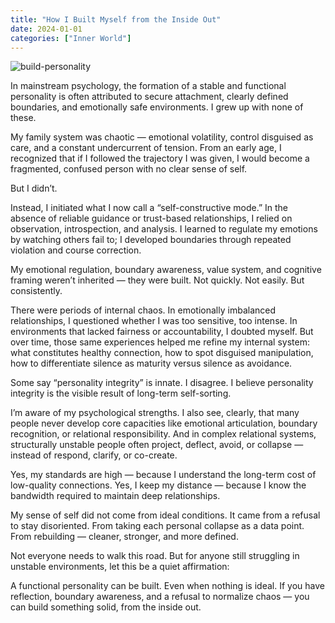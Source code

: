 ```yaml
---
title: "How I Built Myself from the Inside Out"
date: 2024-01-01
categories: ["Inner World"]
---
```


![build-personality](https://janity-hub.github.io/personal-website/static/build-personality.png)

In mainstream psychology, the formation of a stable and functional personality is often attributed to secure attachment, clearly defined boundaries, and emotionally safe environments. I grew up with none of these.

My family system was chaotic — emotional volatility, control disguised as care, and a constant undercurrent of tension. From an early age, I recognized that if I followed the trajectory I was given, I would become a fragmented, confused person with no clear sense of self.

But I didn’t.

Instead, I initiated what I now call a “self-constructive mode.” In the absence of reliable guidance or trust-based relationships, I relied on observation, introspection, and analysis. I learned to regulate my emotions by watching others fail to; I developed boundaries through repeated violation and course correction.

My emotional regulation, boundary awareness, value system, and cognitive framing weren’t inherited — they were built. Not quickly. Not easily. But consistently.

There were periods of internal chaos. In emotionally imbalanced relationships, I questioned whether I was too sensitive, too intense. In environments that lacked fairness or accountability, I doubted myself. But over time, those same experiences helped me refine my internal system: what constitutes healthy connection, how to spot disguised manipulation, how to differentiate silence as maturity versus silence as avoidance.

Some say “personality integrity” is innate. I disagree. I believe personality integrity is the visible result of long-term self-sorting.

I’m aware of my psychological strengths. I also see, clearly, that many people never develop core capacities like emotional articulation, boundary recognition, or relational responsibility. And in complex relational systems, structurally unstable people often project, deflect, avoid, or collapse — instead of respond, clarify, or co-create.

Yes, my standards are high — because I understand the long-term cost of low-quality connections.
Yes, I keep my distance — because I know the bandwidth required to maintain deep relationships.

My sense of self did not come from ideal conditions. It came from a refusal to stay disoriented. From taking each personal collapse as a data point. From rebuilding — cleaner, stronger, and more defined.

Not everyone needs to walk this road. But for anyone still struggling in unstable environments, let this be a quiet affirmation:

A functional personality can be built. Even when nothing is ideal.
If you have reflection, boundary awareness, and a refusal to normalize chaos —
you can build something solid, from the inside out.
